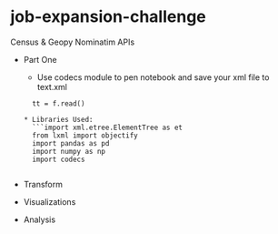 # job-expansion-challenge
Census &amp; Geopy Nominatim APIs


* Part One
  * Use codecs module to pen notebook and save your xml file to text.xml 
  
  ```with codecs.open('Resources/filw.xml', 'r', encoding='utf8') as f:
    tt = f.read()
  
  * Libraries Used:
    ```import xml.etree.ElementTree as et 
    from lxml import objectify
    import pandas as pd
    import numpy as np
    import codecs
    

* Transform


* Visualizations


* Analysis
